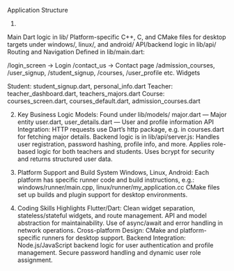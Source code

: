 Application Structure

  1.
  Main Dart logic in lib/
  Platform-specific C++, C, and CMake files for desktop targets under windows/, linux/, and android/
  API/backend logic in lib/api/
  Routing and Navigation
  Defined in lib/main.dart:

  /login_screen → Login
  /contact_us → Contact page
  /admission_courses, /user_signup, /student_signup, /courses, /user_profile etc.
  Widgets
  
  Student: student_signup.dart, personal_info.dart
  Teacher: teacher_dashboard.dart, teachers_majors.dart
  Course: courses_screen.dart, courses_default.dart, admission_courses.dart
    
  2. Key Business Logic
  Models:
  Found under lib/models/
  major.dart — Major entity
  user.dart, user_details.dart — User and profile information
  API Integration:
  HTTP requests use Dart’s http package, e.g. in courses.dart for fetching major details.
  Backend logic is in lib/api/server.js:
  Handles user registration, password hashing, profile info, and more.
  Applies role-based logic for both teachers and students.
  Uses bcrypt for security and returns structured user data.

  3. Platform Support and Build System
  Windows, Linux, Android:
  Each platform has specific runner code and build instructions, e.g.:
  windows/runner/main.cpp, linux/runner/my_application.cc
  CMake files set up builds and plugin support for desktop environments.

  4. Coding Skills Highlights
  Flutter/Dart:
  Clean widget separation, stateless/stateful widgets, and route management.
  API and model abstraction for maintainability.
  Use of async/await and error handling in network operations.
  Cross-platform Design:
  CMake and platform-specific runners for desktop support.
  Backend Integration:
  Node.js/JavaScript backend logic for user authentication and profile management.
  Secure password handling and dynamic user role assignment.
